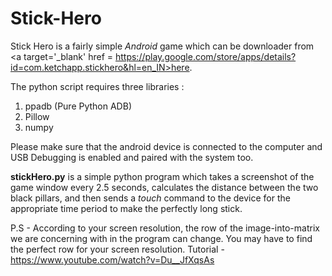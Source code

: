 # Stick-Hero
Stick Hero is a fairly simple *Android* game which can be downloader from <a target='_blank' href = https://play.google.com/store/apps/details?id=com.ketchapp.stickhero&hl=en_IN>here</a>.

The python script requires three libraries : 
1. ppadb (Pure Python ADB)
2. Pillow
3. numpy

Please make sure that the android device is connected to the computer and USB Debugging is enabled and paired with the system too.


**stickHero.py** is a simple python program which takes a screenshot of the game window every 2.5 seconds, calculates the distance between the two black pillars, and then sends a *touch* command to the device for the appropriate time period to make the perfectly long stick.


P.S - According to your screen resolution, the row of the image-into-matrix we are concerning with in the program
can change. You may have to find the perfect row for your screen resolution.
Tutorial - https://www.youtube.com/watch?v=Du__JfXqsAs